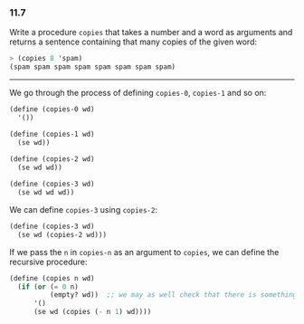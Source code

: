 ### 11.7

Write a procedure `copies` that takes a number and a word as arguments and returns a sentence containing that many copies of the given word:

~~~ scheme
> (copies 8 'spam)
(spam spam spam spam spam spam spam spam)
~~~

***

We go through the process of defining `copies-0`, `copies-1` and so on:

~~~ scheme
(define (copies-0 wd)
  '())

(define (copies-1 wd)
  (se wd))
  
(define (copies-2 wd)
  (se wd wd))

(define (copies-3 wd)
  (se wd wd wd))
~~~

We can define `copies-3` using `copies-2`:

~~~ scheme
(define (copies-3 wd)
  (se wd (copies-2 wd)))
~~~

If we pass the `n` in `copies-n` as an argument to `copies`, we can define the recursive procedure:

~~~ scheme
(define (copies n wd)
  (if (or (= 0 n)
          (empty? wd))  ;; we may as well check that there is something to make copies of!
      '()
      (se wd (copies (- n 1) wd))))
~~~